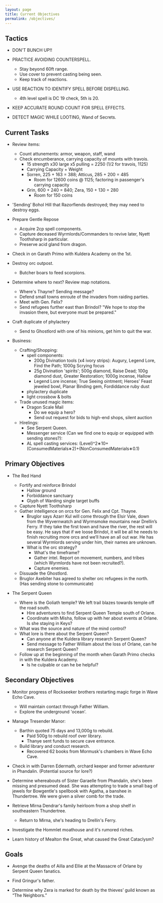 ```yaml
---
layout: page
title: Current Objectives
permalink: /objectives/
---
```

## Tactics

- DON'T BUNCH UP!!

- PRACTICE AVOIDING COUNTERSPELL.
  - Stay beyond 60ft range.
  - Use cover to prevent casting being seen.
  - Keep track of reactions.

- USE REACTION TO IDENTIFY SPELL BEFORE DISPELLING.
  - 4th level spell is DC 19 check, 5th is 20.

- KEEP ACCURATE ROUND COUNT FOR SPELL EFFECTS.

- DETECT MAGIC WHILE LOOTING, Wand of Secrets.

## Current Tasks

- Review items: 
  - Count attunements: armor, weapon, staff, wand
  - Check encumberance, carrying capacity of mounts with travois.
    - 15 strength x30 large x5 pulling = 2250 (1/2 for travois, 1125)
    - Carrying Capacity + Weight
    - Sorren, 225 + 163 = 388; Atticus, 285 + 200 = 485
      - Room for 12600 coins @ 1125; factoring in passenger's carrying capacity
    - Grin,  600 + 240 = 840; Zera, 150 + 130 = 280
      - Room for 150 coins      

- 'Sending' Bohol Hill that Razorfiends destroyed; they may need to destroy eggs.

- Prepare Gentle Repose
  - Acquire 2cp spell components.
  - Capture deceased Wyrmlords/Commanders to revive later, Nyett Toothsharp in particular.
  - Preserve acid gland from dragon.

- Check in on Garath Primo with Kuldera Academy on the 1st.

- Destroy orc outpost.
  - Butcher boars to feed scorpions.

- Determine where to next? Review map notations.
  - Where's Thayne? Sending message?
  - Defend small towns enroute of the invaders from raiding parties.
  - Meet with Gen. Felix?
  - Send refugees further east than Brindol? "We hope to stop the invasion there, but everyone must be prepared."

- Craft duplicate of phylactery
  - Send to Ghostlord with one of his minions, get him to quit the war.

- Business:
  - Crafting/Shopping:
    - spell components: 
      - 200g Divination tools (x4 ivory strips): Augury, Legend Lore, Find the Path; 1000g Scrying focus
      - 25g Divination 'spirits'; 500g diamond, Raise Dead; 100g diamond dust, Greater Restoration; 1000g incense, Hallow
      - Legend Lore incense; True Seeing ointment; Heroes' Feast jeweled bowl, Planar Binding gem, Fordiddance ruby dust
    - phylactery duplicate
    - light crossbow & bolts
  - Trade unused magic items:
    - Dragon Scale Mail
      - Do we equip a hero?
      - Send out request for bids to high-end shops, silent auction
  - Hirelings:
    - See Serpent Queen.
    - Messenger service (Can we find one to equip or equipped with sending stones?):
    - AL spell casting services: (Level)^2∗10+(ConsumedMaterials∗2)+(NonConsumedMaterials∗0.1)


## Primary Objectives

- The Red Hand
  - Fortify and reinforce Brindol
    - Hallow ground
    - Forbiddance sanctuary
    - Glyph of Warding single target buffs
  - Capture Nyett Toothsharp
  - Gather intelligence on orcs for Gen. Felix and Cpt. Thayne. 
    - Bruglor says Azarr Kul will come through the Elsir Vale, down from the Wyvernwatch and Wyrmsmoke mountains near Drellin’s Ferry. If they take the first town and have the river, the rest will be easy. He says that if we loose Brindol, it will be all he needs to finish recruiting more orcs and we’ll have an all out war. He has several Wyrmlords serving under him, their names are unknown.
    - What is the orc strategy?
      - What's the timeframe?
      - Gather intel. Report on movement, numbers, and tribes (which Wyrmlords have not been recruited?).
      - Capture enemies.
  - Dissuade the Ghostlord.
  - Bruglor Axebiter has agreed to shelter orc refugees in the north. (Has sending stone to communicate)

- The Serpent Queen
  - Where is the Goliath temple? We left trail blazes towards temple off the road south.
    - Hire adventurers to find Serpent Queen Temple south of Orlane.
    - Coordinate with Misha, follow up with her about events at Orlane. Is she staying in Keys?  
  - What was the source and nature of the mind control? 
  - What lore is there about the Serpent Queen? 
    - Can anyone at the Kuldera library research Serpent Queen?
    - Send message to Father William about the loss of Orlane, can he research Serpent Queen?  
  - Follow up at the beginning of the month when Garath Primo checks in with the Kuldera Academy.
    - Is he culpable or can he be helpful?


## Secondary Objectives

- Monitor progress of Rockseeker brothers restarting magic forge in Wave Echo Cave.
  - Will maintain contact through Father William.
  - Explore the underground 'ocean'.

- Manage Tresender Manor: 
  - Barthin quoted 75 days and 13,000g to rebuild.
    - Paid 500g to rebuild roof over library.
    - Thanye sent funds to secure cave entrance.
  - Build library and conduct research.
    - Recovered 62 books from Mormusk's chambers in Wave Echo Cave.

- Check in with Darren Edermath, orchard keeper and former adventurer in Phandalin. (Potential source for lore?)

- Determine whereabouts of Sister Garaelle from Phandalin, she's been missing and presumed dead. She was attempting to trade a small bag of jewels for Bowgentle's spellbook with Agatha, a banshee in Thundertree. We were given a silver comb for the trade.

- Retrieve Mirna Dendrar's family heirloom from a shop shelf in southeastern Thundertree. 
  - Return to Mirna, she's heading to Drellin's Ferry.

- Investigate the Hommlet moathouse and it's rumored riches.

- Learn history of Mealton the Great, what caused the Great Cataclysm?


## Goals

- Avenge the deaths of Ailla and Ellie at the Massacre of Orlane by Serpent Queen fanatics.

- Find Gringur's father.

- Determine why Zera is marked for death by the thieves’ guild known as “The Neighbors.”
